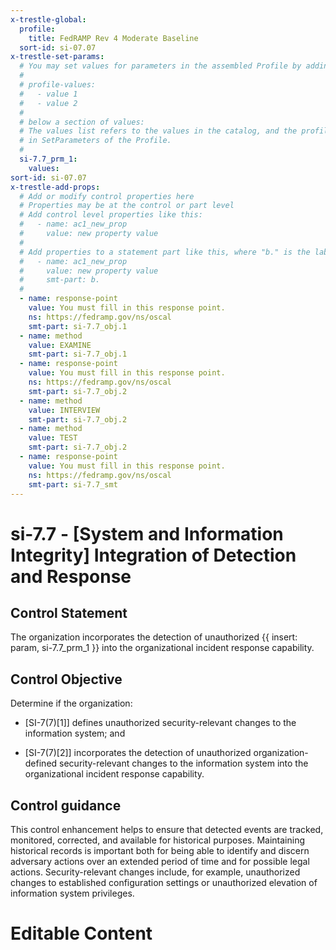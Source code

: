 ```yaml
---
x-trestle-global:
  profile:
    title: FedRAMP Rev 4 Moderate Baseline
  sort-id: si-07.07
x-trestle-set-params:
  # You may set values for parameters in the assembled Profile by adding
  #
  # profile-values:
  #   - value 1
  #   - value 2
  #
  # below a section of values:
  # The values list refers to the values in the catalog, and the profile-values represent values
  # in SetParameters of the Profile.
  #
  si-7.7_prm_1:
    values:
sort-id: si-07.07
x-trestle-add-props:
  # Add or modify control properties here
  # Properties may be at the control or part level
  # Add control level properties like this:
  #   - name: ac1_new_prop
  #     value: new property value
  #
  # Add properties to a statement part like this, where "b." is the label of the target statement part
  #   - name: ac1_new_prop
  #     value: new property value
  #     smt-part: b.
  #
  - name: response-point
    value: You must fill in this response point.
    ns: https://fedramp.gov/ns/oscal
    smt-part: si-7.7_obj.1
  - name: method
    value: EXAMINE
    smt-part: si-7.7_obj.1
  - name: response-point
    value: You must fill in this response point.
    ns: https://fedramp.gov/ns/oscal
    smt-part: si-7.7_obj.2
  - name: method
    value: INTERVIEW
    smt-part: si-7.7_obj.2
  - name: method
    value: TEST
    smt-part: si-7.7_obj.2
  - name: response-point
    value: You must fill in this response point.
    ns: https://fedramp.gov/ns/oscal
    smt-part: si-7.7_smt
---
```


# si-7.7 - \[System and Information Integrity\] Integration of Detection and Response

## Control Statement

The organization incorporates the detection of unauthorized {{ insert: param, si-7.7_prm_1 }} into the organizational incident response capability.

## Control Objective

Determine if the organization:

- \[SI-7(7)[1]\] defines unauthorized security-relevant changes to the information system; and

- \[SI-7(7)[2]\] incorporates the detection of unauthorized organization-defined security-relevant changes to the information system into the organizational incident response capability.

## Control guidance

This control enhancement helps to ensure that detected events are tracked, monitored, corrected, and available for historical purposes. Maintaining historical records is important both for being able to identify and discern adversary actions over an extended period of time and for possible legal actions. Security-relevant changes include, for example, unauthorized changes to established configuration settings or unauthorized elevation of information system privileges.

# Editable Content

<!-- Make additions and edits below -->
<!-- The above represents the contents of the control as received by the profile, prior to additions. -->
<!-- If the profile makes additions to the control, they will appear below. -->
<!-- The above markdown may not be edited but you may edit the content below, and/or introduce new additions to be made by the profile. -->
<!-- If there is a yaml header at the top, parameter values may be edited. Use --set-parameters to incorporate the changes during assembly. -->
<!-- The content here will then replace what is in the profile for this control, after running profile-assemble. -->
<!-- The added parts in the profile for this control are below.  You may edit them and/or add new ones. -->
<!-- Each addition must have a heading either of the form ## Control my_addition_name -->
<!-- or ## Part a. (where the a. refers to one of the control statement labels.) -->
<!-- "## Control" parts are new parts added after the statement part. -->
<!-- "## Part" parts are new parts added into the top-level statement part with that label. -->
<!-- Subparts may be added with nested hash levels of the form ### My Subpart Name -->
<!-- underneath the parent ## Control or ## Part being added -->
<!-- See https://ibm.github.io/compliance-trestle/tutorials/ssp_profile_catalog_authoring/ssp_profile_catalog_authoring for guidance. -->
